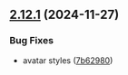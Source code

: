 ## [2.12.1](https://github.com/italia/bootstrap-italia/compare/v2.12.0...v2.12.1) (2024-11-27)

### Bug Fixes

* avatar styles ([7b62980](https://github.com/italia/bootstrap-italia/commit/7b629804c4cf70838104ba49ba8e64e427136186))